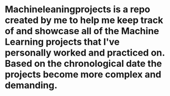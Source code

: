 # Machineleaningprojects is a repo created by me to help me keep track of and showcase all of the Machine Learning projects that I've personally worked and practiced on. Based on the chronological date the projects become more complex and demanding.
